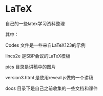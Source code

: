 LaTeX
=====

自己的一些latex学习资料整理


其中：

Codes 文件是一些来自LaTeX123的示例

llncs2e 是SBP会议的LaTeX模板

pics 目录是讲稿中的图片

version3.html 是使用reveal.js做的一个讲稿

docs 目录下是自己之前收集的一些文档和课件


